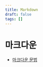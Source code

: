 ```yaml
---
title: Markdown
draft: false
tags: []
---
```


# 마크다운

* [마크다운 문법](%EB%A7%88%ED%81%AC%EB%8B%A4%EC%9A%B4%20%EB%AC%B8%EB%B2%95.md)
